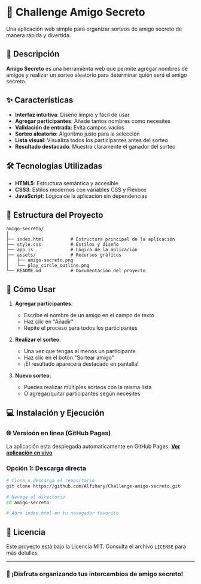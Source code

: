 # 🎁 Challenge Amigo Secreto

Una aplicación web simple para organizar sorteos de amigo secreto de manera rápida y divertida.

## 📝 Descripción

**Amigo Secreto** es una herramienta web que permite agregar nombres de amigos y realizar un sorteo aleatorio para determinar quién será el amigo secreto.
## ✨ Características

- **Interfaz intuitiva**: Diseño limpio y fácil de usar
- **Agregar participantes**: Añade tantos nombres como necesites
- **Validación de entrada**: Evita campos vacíos
- **Sorteo aleatorio**: Algoritmo justo para la selección
- **Lista visual**: Visualiza todos los participantes antes del sorteo
- **Resultado destacado**: Muestra claramente el ganador del sorteo

## 🛠️ Tecnologías Utilizadas

- **HTML5**: Estructura semántica y accesible
- **CSS3**: Estilos modernos con variables CSS y Flexbox
- **JavaScript**: Lógica de la aplicación sin dependencias

## 📁 Estructura del Proyecto

```
amigo-secreto/
│
├── index.html          # Estructura principal de la aplicación
├── style.css           # Estilos y diseño
├── app.js              # Lógica de la aplicación
├── assets/             # Recursos gráficos
│   ├── amigo-secreto.png
│   └── play_circle_outline.png
└── README.md           # Documentación del proyecto
```

## 🎯 Cómo Usar

1. **Agregar participantes**:
   - Escribe el nombre de un amigo en el campo de texto
   - Haz clic en "Añadir"
   - Repite el proceso para todos los participantes

2. **Realizar el sorteo**:
   - Una vez que tengas al menos un participante
   - Haz clic en el botón "Sortear amigo"
   - ¡El resultado aparecerá destacado en pantalla!

3. **Nuevo sorteo**:
   - Puedes realizar múltiples sorteos con la misma lista
   - O agregar/quitar participantes según necesites

## 💻 Instalación y Ejecución

### 🌐 Versioón en linea (GitHub Pages)
La aplicación esta desplegada automaticamente en GitHub Pages:
**[Ver aplicación en vivo](https://alfihary.github.io/Challenge-amigo-secreto/)**

### Opción 1: Descarga directa
```bash
# Clona o descarga el repositorio
git clone https://github.com/Alfihary/Challenge-amigo-secreto.git

# Navega al directorio
cd amigo-secreto

# Abre index.html en tu navegador favorito
```


## 📄 Licencia

Este proyecto está bajo la Licencia MIT. Consulta el archivo `LICENSE` para más detalles.

---

### 🎉 ¡Disfruta organizando tus intercambios de amigo secreto!
